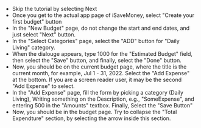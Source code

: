- Skip the tutorial by selecting Next
- Once you get to the actual app page of iSaveMoney, select "Create your first budget" button
- In the "New Budget" page, do not change the start and end dates, and just select "Next" button.
- In the "Select Categories" page, select the "ADD" button for "Daily Living" category.
- When the dialouge appears, type 1000 for the "Estimated Budget" field, then select the "Save" button, and finally, select the "Done" button.
- Now, you should be on the current budget page, where the title is the current month, for example, Jul 1 - 31, 2022. Select the "Add Expense" at the bottom. If you are a screen reader user, it may be the second "Add Expense" to select.
- In the "Add Expense" page, fill the form by picking a category (Daily Living), Writing something on the Description, e.g., "SomeExpense", and entering 500 in the "Amounts" textbox. Finally, Select the "Save Button"
- Now, you should be in the budget page. Try to collapse the "Total Expendture" section, by selecting the arrow inside this section.
